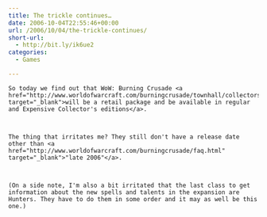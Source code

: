 ```yaml
---
title: The trickle continues…
date: 2006-10-04T22:55:46+00:00
url: /2006/10/04/the-trickle-continues/
short-url:
  - http://bit.ly/ik6ue2
categories:
  - Games

---
```

<div class='microid-mailto+http:sha1:e5db1b3599104d786d3a23516f4c43c1f143a879'>
  
    So today we find out that WoW: Burning Crusade <a href="http://www.worldofwarcraft.com/burningcrusade/townhall/collectors.html" target="_blank">will be a retail package and be available in regular and Expensive Collector's editions</a>.
  
  
  
    The thing that irritates me? They still don't have a release date other than <a href="http://www.worldofwarcraft.com/burningcrusade/faq.html" target="_blank">"late 2006"</a>.
  
  
  
    (On a side note, I'm also a bit irritated that the last class to get information about the new spells and talents in the expansion are Hunters. They have to do them in some order and it may as well be this one.)
  
